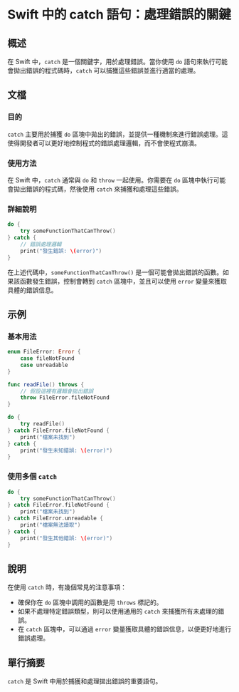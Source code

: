 <!--
Meta Description: # Swift 中的 catch 語句：處理錯誤的關鍵 ## 概述 在 Swift 中，`catch` 是一個關鍵字，用於處理錯誤。當你使用 `do` 語句來執行可能會拋出錯誤的程式碼時，`catch` 可以捕獲這些錯誤並進行適當的處理。 ## 文檔 ### 目的 `catch` 主要用於捕獲 `d...
Meta Keywords: catch, swift, print, error, fileerror
-->

# Swift 中的 catch 語句：處理錯誤的關鍵

## 概述
在 Swift 中，`catch` 是一個關鍵字，用於處理錯誤。當你使用 `do` 語句來執行可能會拋出錯誤的程式碼時，`catch` 可以捕獲這些錯誤並進行適當的處理。

## 文檔
### 目的
`catch` 主要用於捕獲 `do` 區塊中拋出的錯誤，並提供一種機制來進行錯誤處理。這使得開發者可以更好地控制程式的錯誤處理邏輯，而不會使程式崩潰。

### 使用方法
在 Swift 中，`catch` 通常與 `do` 和 `throw` 一起使用。你需要在 `do` 區塊中執行可能會拋出錯誤的程式碼，然後使用 `catch` 來捕獲和處理這些錯誤。

### 詳細說明
```swift
do {
    try someFunctionThatCanThrow()
} catch {
    // 錯誤處理邏輯
    print("發生錯誤: \(error)")
}
```
在上述代碼中，`someFunctionThatCanThrow()` 是一個可能會拋出錯誤的函數。如果該函數發生錯誤，控制會轉到 `catch` 區塊中，並且可以使用 `error` 變量來獲取具體的錯誤信息。

## 示例
### 基本用法
```swift
enum FileError: Error {
    case fileNotFound
    case unreadable
}

func readFile() throws {
    // 假設這裡有邏輯會拋出錯誤
    throw FileError.fileNotFound
}

do {
    try readFile()
} catch FileError.fileNotFound {
    print("檔案未找到")
} catch {
    print("發生未知錯誤: \(error)")
}
```

### 使用多個 `catch`
```swift
do {
    try someFunctionThatCanThrow()
} catch FileError.fileNotFound {
    print("檔案未找到")
} catch FileError.unreadable {
    print("檔案無法讀取")
} catch {
    print("發生其他錯誤: \(error)")
}
```

## 說明
在使用 `catch` 時，有幾個常見的注意事項：
- 確保你在 `do` 區塊中調用的函數是用 `throws` 標記的。
- 如果不處理特定錯誤類型，則可以使用通用的 `catch` 來捕獲所有未處理的錯誤。
- 在 `catch` 區塊中，可以通過 `error` 變量獲取具體的錯誤信息，以便更好地進行錯誤處理。

## 單行摘要
`catch` 是 Swift 中用於捕獲和處理拋出錯誤的重要語句。